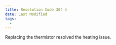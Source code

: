 ```yaml
---
title: Resolution Code 304 ☺️
date: Last Modified 
tags:
  -
---
```


Replacing the thermistor resolved the heating issue.